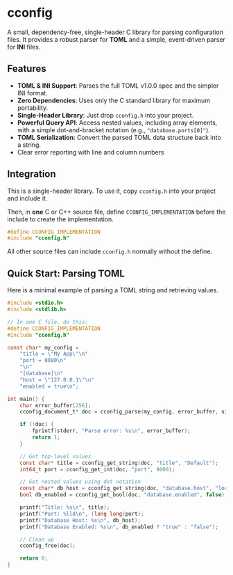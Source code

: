 # cconfig

A small, dependency-free, single-header C library for parsing configuration files. It provides a robust parser for **TOML** and a simple, event-driven parser for **INI** files.

## Features

*   **TOML & INI Support**: Parses the full TOML v1.0.0 spec and the simpler INI format.
*   **Zero Dependencies**: Uses only the C standard library for maximum portability.
*   **Single-Header Library**: Just drop `cconfig.h` into your project.
*   **Powerful Query API**: Access nested values, including array elements, with a simple dot-and-bracket notation (e.g., `"database.ports[0]"`).
*   **TOML Serialization**: Convert the parsed TOML data structure back into a string.
*   Clear error reporting with line and column numbers

## Integration

This is a single-header library. To use it, copy `cconfig.h` into your project and include it.

Then, in **one** C or C++ source file, define `CCONFIG_IMPLEMENTATION` before the include to create the implementation.

```c
#define CCONFIG_IMPLEMENTATION
#include "cconfig.h"
```

All other source files can include `cconfig.h` normally without the define.

## Quick Start: Parsing TOML

Here is a minimal example of parsing a TOML string and retrieving values.

```c
#include <stdio.h>
#include <stdlib.h>

// In one C file, do this:
#define CCONFIG_IMPLEMENTATION
#include "cconfig.h"

const char* my_config =
    "title = \"My App\"\n"
    "port = 8080\n"
    "\n"
    "[database]\n"
    "host = \"127.0.0.1\"\n"
    "enabled = true\n";

int main() {
    char error_buffer[256];
    cconfig_document_t* doc = cconfig_parse(my_config, error_buffer, sizeof(error_buffer));

    if (!doc) {
        fprintf(stderr, "Parse error: %s\n", error_buffer);
        return 1;
    }

    // Get top-level values
    const char* title = cconfig_get_string(doc, "title", "Default");
    int64_t port = cconfig_get_int(doc, "port", 9000);

    // Get nested values using dot notation
    const char* db_host = cconfig_get_string(doc, "database.host", "localhost");
    bool db_enabled = cconfig_get_bool(doc, "database.enabled", false);

    printf("Title: %s\n", title);
    printf("Port: %lld\n", (long long)port);
    printf("Database Host: %s\n", db_host);
    printf("Database Enabled: %s\n", db_enabled ? "true" : "false");

    // Clean up
    cconfig_free(doc);

    return 0;
}
```
